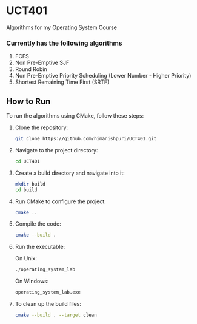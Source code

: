 # UCT401

Algorithms for my Operating System Course

### Currently has the following algorithms
1. FCFS
2. Non Pre-Emptive SJF
3. Round Robin
4. Non Pre-Emptive Priority Scheduling (Lower Number - Higher Priority)
5. Shortest Remaining Time First (SRTF)

## How to Run

To run the algorithms using CMake, follow these steps:

1. Clone the repository:
   ```bash
   git clone https://github.com/himanishpuri/UCT401.git
   ```
2. Navigate to the project directory:
   ```bash
   cd UCT401
   ```
3. Create a build directory and navigate into it:
   ```bash
   mkdir build
   cd build
   ```
4. Run CMake to configure the project:
   ```bash
   cmake ..
   ```
5. Compile the code:
   ```bash
   cmake --build .
   ```
6. Run the executable:

   On Unix:

   ```bash
   ./operating_system_lab
   ```

   On Windows:

   ```bash
   operating_system_lab.exe
   ```

7. To clean up the build files:
   ```bash
   cmake --build . --target clean
   ```


